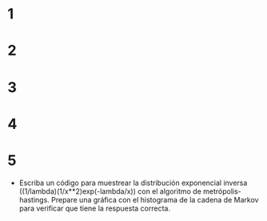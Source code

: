 # 1

# 2

# 3

# 4

# 5

* Escriba un código para muestrear la distribución exponencial inversa ((1/lambda)(1/x**2)exp(-lambda/x)) con el algoritmo de metrópolis-hastings.
Prepare una gráfica con el histograma de la cadena de Markov para verificar que tiene la respuesta correcta.
